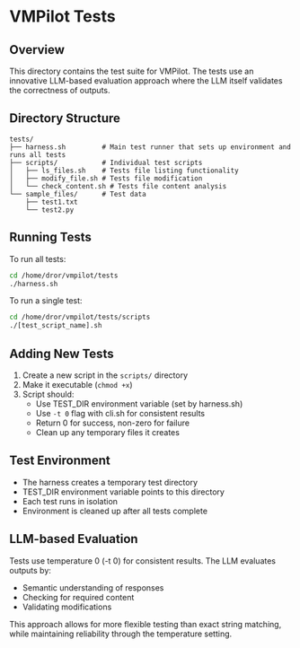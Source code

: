 # VMPilot Tests

## Overview
This directory contains the test suite for VMPilot. The tests use an innovative LLM-based evaluation approach where the LLM itself validates the correctness of outputs.

## Directory Structure
```
tests/
├── harness.sh         # Main test runner that sets up environment and runs all tests
├── scripts/           # Individual test scripts
│   ├── ls_files.sh    # Tests file listing functionality
│   ├── modify_file.sh # Tests file modification
│   └── check_content.sh # Tests file content analysis
└── sample_files/      # Test data
    ├── test1.txt
    └── test2.py
```

## Running Tests

To run all tests:
```bash
cd /home/dror/vmpilot/tests
./harness.sh
```

To run a single test:
```bash
cd /home/dror/vmpilot/tests/scripts
./[test_script_name].sh
```

## Adding New Tests
1. Create a new script in the `scripts/` directory
2. Make it executable (`chmod +x`)
3. Script should:
   - Use TEST_DIR environment variable (set by harness.sh)
   - Use `-t 0` flag with cli.sh for consistent results
   - Return 0 for success, non-zero for failure
   - Clean up any temporary files it creates

## Test Environment
- The harness creates a temporary test directory
- TEST_DIR environment variable points to this directory
- Each test runs in isolation
- Environment is cleaned up after all tests complete

## LLM-based Evaluation
Tests use temperature 0 (-t 0) for consistent results. The LLM evaluates outputs by:
- Semantic understanding of responses
- Checking for required content
- Validating modifications

This approach allows for more flexible testing than exact string matching, while maintaining reliability through the temperature setting.
